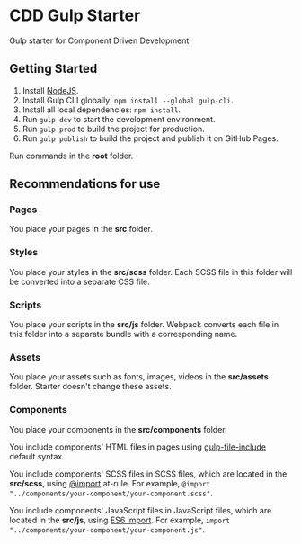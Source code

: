 # CDD Gulp Starter

Gulp starter for Component Driven Development.

## Getting Started

1. Install [NodeJS](https://nodejs.org/en/).
2. Install Gulp CLI globally: `npm install --global gulp-cli`.
3. Install all local dependencies: `npm install`.
4. Run `gulp dev` to start the development environment.
5. Run `gulp prod` to build the project for production.
6. Run `gulp publish` to build the project and publish it on GitHub Pages.

Run commands in the **root** folder.

## Recommendations for use

### Pages

You place your pages in the **src** folder.

### Styles

You place your styles in the **src/scss** folder. Each SCSS file in this folder will be converted into a separate CSS file.

### Scripts

You place your scripts in the **src/js** folder. Webpack converts each file in this folder into a separate bundle with a corresponding name.

### Assets

You place your assets such as fonts, images, videos in the **src/assets** folder. Starter doesn't change these assets.

### Components

You place your components in the **src/components** folder.

You include components' HTML files in pages using [gulp-file-include](https://www.npmjs.com/package/gulp-file-include) default syntax.

You include components' SCSS files in SCSS files, which are located in the **src/scss**, using [@import](https://sass-lang.com/documentation/at-rules/import) at-rule. For example,
`@import "../components/your-component/your-component.scss"`.

You include components' JavaScript files in JavaScript files, which are located in the **src/js**, using [ES6 import](https://developer.mozilla.org/en-US/docs/Web/JavaScript/Reference/Statements/import). For example,
`import "../components/your-component/your-component.js"`.